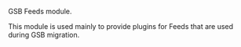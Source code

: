 GSB Feeds module.

This module is used mainly to provide plugins for Feeds that are 
used during GSB migration.


